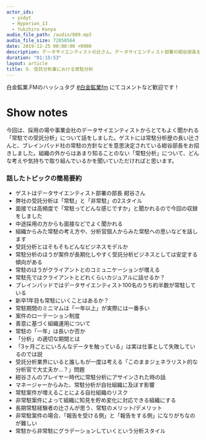 ```yaml
---
actor_ids:
  - ysdyt
  - Hyperion_13
  - Yukihiro Konya
audio_file_path: /audio/009.mp3
audio_file_size: 72858564 
date: 2019-12-25 00:00:00 +0900
description: データサイエンティストの辻さん、データサイエンティスト部署の紺谷部長をゲストにお招きし、「受託分析業における常駐分析」についてお話しました。
duration: "01:15:53"
layout: article
title: 9. 受託分析業における常駐分析
---
```


白金鉱業.FMのハッシュタグ [#白金鉱業fm](https://twitter.com/search?q=%23%E7%99%BD%E9%87%91%E9%89%B1%E6%A5%ADfm&src=typed_query) にてコメントなど歓迎です！

# Show notes

今回は、採用の場や事業会社のデータサイエンティストからとてもよく聞かれる「常駐での受託分析」について話をしました。ゲストには常駐分析歴の長い辻さんと、ブレインパッド社の常駐の方針などを意思決定されている紺谷部長をお招きしました。組織の外からはあまり知ることのない「常駐分析」について、どんな考えや気持ちで取り組んでいるかを聞いていただければと思います。

### 話したトピックの簡易要約

- ゲストはデータサイエンティスト部署の部長 紺谷さん
- 弊社の受託分析は「常駐」と「非常駐」の2スタイル
- 面接では高頻度で「常駐ってどんな感じですか」と聞かれるので今回の収録をしました
- 中途採用の方からも面接などでよく聞かれる
- 組織からみた常駐の考え方や、分析官個人からみた常駐への思いなどを話します
- 受託分析とはそもそもどんなビジネスモデルか
- 常駐分析のほうが案件が長期化しやすく受託分析ビジネスとしては安定する傾向がある
- 常駐のほうがクライアントとのコミュニケーションが増える
- 常駐先ではクライアントとどれくらいカジュアルに話せるか？
- ブレインパッドではデータサイエンティスト100名のうち約半数が常駐している
- 新卒1年目も常駐にいくことはあるか？
- 常駐期間のミニマムは「一年以上」が実際には一番多い
- 案件のローテーション制度
- 善意に基づく組織運用について
- 常駐の「一年」は長いか否か
- 「分析」の適切な期間とは
- 「3ヶ月ごとにいろんなデータを触っている」は実は仕事として失敗しているのでは説
- 受託分析業界にいると誰しもが一度は考える「このままジェネラリスト的な分析官で大丈夫か...？」問題
- 紺谷さんのプレイヤー時代に常駐分析にアサインされた時の話
- マネージャーからみた、常駐分析が自社組織に及ぼす影響
- 常駐案件が増えることによる自社組織のリスク
- 非常駐案件によって組織に知見を貯め変化に対応できる組織にする
- 長期常駐経験者の辻さんが思う、常駐のメリット/デメリット
- 非常駐案件の場合、「報告を受ける側」と「報告をする側」になりがちなのが難しい
- 常駐から非常駐にグラデーションしていくという分析スタイル
